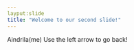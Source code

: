 ```yaml
---
layput:slide
title: "Welcome to our second slide!"
---
```

Aindrila(me)
Use the left arrow to go back!

